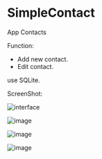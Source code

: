 # SimpleContact
App Contacts

Function:
  - Add new contact.
  - Edit contact.
  
   use SQLite.
  
 ScreenShot:
 
 ![interface](https://user-images.githubusercontent.com/37499858/56582568-c9e8fa00-6601-11e9-93da-810daae66698.png)
 
 ![image](https://user-images.githubusercontent.com/37499858/56582905-8a6edd80-6602-11e9-84e7-8bbfdf08b376.png)
 
 ![image](https://user-images.githubusercontent.com/37499858/56583017-c99d2e80-6602-11e9-9af2-783e0fd68335.png)
 
 ![image](https://user-images.githubusercontent.com/37499858/56583095-fb15fa00-6602-11e9-8a42-d3a1dd75c157.png)



  

 
  

 


